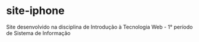 # site-iphone
Site desenvolvido na disciplina de Introdução à Tecnologia Web - 1° período de Sistema de Informação
